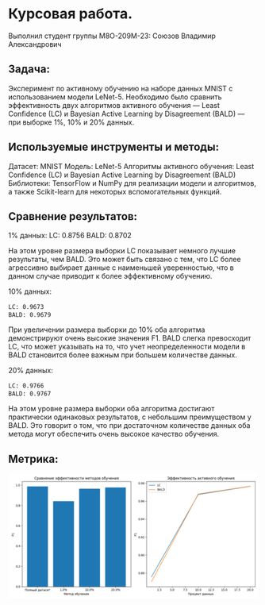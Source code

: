 # Курсовая работа.

Выполнил студент группы М8О-209М-23: Союзов Владимир Александрович


## Задача:

Эксперимент по активному обучению на наборе данных MNIST с использованием модели LeNet-5. 
Необходимо было сравнить эффективность двух алгоритмов активного обучения — Least Confidence 
(LC) и Bayesian Active Learning by Disagreement (BALD) — при выборке 1%, 10% и 20% данных.

## Используемые инструменты и методы:

Датасет: MNIST
Модель: LeNet-5
Алгоритмы активного обучения: Least Confidence (LC) и Bayesian Active Learning by Disagreement (BALD)
Библиотеки: TensorFlow и NumPy для реализации модели и алгоритмов, а также Scikit-learn для некоторых вспомогательных функций.


## Сравнение результатов:

1% данных:
    LC: 0.8756
    BALD: 0.8702

На этом уровне размера выборки LC показывает немного лучшие результаты, чем BALD. Это может быть связано с тем, что LC более агрессивно выбирает данные с наименьшей уверенностью, что в данном случае приводит к более эффективному обучению.

10% данных:

    LC: 0.9673
    BALD: 0.9679

При увеличении размера выборки до 10% оба алгоритма демонстрируют очень высокие значения F1. BALD слегка превосходит LC, что может указывать на то, что учет неопределенности модели в BALD становится более важным при большем количестве данных.

20% данных:

    LC: 0.9766
    BALD: 0.9767

На этом уровне размера выборки оба алгоритма достигают практически одинаковых результатов, с небольшим преимуществом у BALD. Это говорит о том, что при достаточном количестве данных оба метода могут обеспечить очень высокое качество обучения.

## Метрика:
![Иллюстрация к проекту](StudyMetrics.png)
